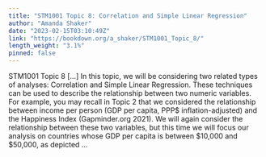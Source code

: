 ```yaml
---
title: "STM1001 Topic 8: Correlation and Simple Linear Regression"
author: "Amanda Shaker"
date: "2023-02-15T03:10:49Z"
link: "https://bookdown.org/a_shaker/STM1001_Topic_8/"
length_weight: "3.1%"
pinned: false
---
```


STM1001 Topic 8 [...] In this topic, we will be considering two related types of analyses: Correlation and Simple Linear Regression. These techniques can be used to describe the relationship between two numeric variables. For example, you may recall in Topic 2 that we considered the relationship between income per person (GDP per capita, PPP$ inflation-adjusted) and the Happiness Index (Gapminder.org 2021). We will again consider the relationship between these two variables, but this time we will focus our analysis on countries whose GDP per capita is between $10,000 and $50,000, as depicted ...
